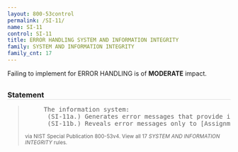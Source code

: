 ```yaml
---
layout: 800-53control
permalink: /SI-11/
name: SI-11
control: SI-11
title: ERROR HANDLING SYSTEM AND INFORMATION INTEGRITY
family: SYSTEM AND INFORMATION INTEGRITY
family_cnt: 17
---
```

<p class="text-warning">Failing to implement for ERROR HANDLING is of <b>MODERATE</b> impact.</p>

<h3 style="border-bottom:1px solid #ddd;margin:30px 0 8px 0;">Statement</h3>
<blockquote>
<pre>     The information system: 
      (SI-11a.) Generates error messages that provide information necessary for corrective actions without revealing information that could be exploited by adversaries; and 
      (SI-11b.) Reveals error messages only to [Assignment: organization-defined personnel or roles]. 
</pre>
<p><small>via NIST Special Publication 800-53v4. View all 17 <i>SYSTEM AND INFORMATION INTEGRITY</i> rules. <a href="/cce/ssg/group/$Group_id"><span class="glyphicon glyphicon-link"></span></a> </small></p>
</blockquote>

